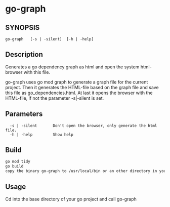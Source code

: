 # go-graph

## SYNOPSIS

```
go-graph   [-s | -silent]  [-h | -help]
```

## Description

Generates a go dependency graph as html and open the system html-browser with this file.

go-graph uses go mod graph to generate a graph file for the current project.
Then it generates the HTML-file based on the graph file and save this file
as go_dependencies.html. At last it opens the browser
with the HTML-file, if not the parameter -s|-silent is set.

## Parameters

```
  -s | -silent       Don't open the browser, only generate the html file.
  -h | -help         Show help
```

## Build

```sh
go mod tidy
go build
copy the binary go-graph to /usr/local/bin or an other directory in your search path
```

## Usage

Cd into the base directory of your go project and call go-graph
